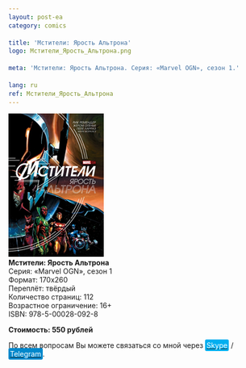 ```yaml
---
layout: post-ea
category: comics

title: 'Мстители: Ярость Альтрона'
logo: Мстители_Ярость_Альтрона.png

meta: 'Мстители: Ярость Альтрона. Серия: «Marvel OGN», сезон 1.'

lang: ru
ref: Мстители_Ярость_Альтрона
---
```


<a data-fancybox="gallery" href="/img/comics/Мстители_Ярость_Альтрона.png"><img src="/img/comics/Мстители_Ярость_Альтрона.png" alt=""></a>  
**Мстители: Ярость Альтрона**  
Серия: «Marvel OGN», сезон 1  
Формат: 170х260   
Переплёт: твёрдый  
Количество страниц: 112  
Возрастное ограничение: 16+  
ISBN: 978-5-00028-092-8

**Стоимость: 550 рублей**

По всем вопросам Вы можете связаться со мной через <a href="skype:chutkoy89?call" target="_blank"><span style="background-color:#00aff0; color:white; padding:3px; border-radius: 3px">Skype</span></a> / <a href="https://t.me/chutkoy" target="_blank"><span style="background-color:#0088cc; color:white; padding:3px; border-radius: 3px">Telegram</span></a>.
